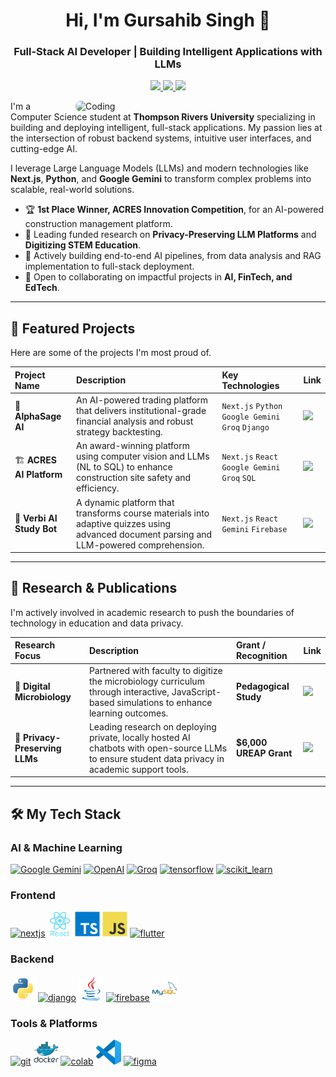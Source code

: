 <h1 align="center">Hi, I'm Gursahib Singh 👋</h1>
<h3 align="center">Full-Stack AI Developer | Building Intelligent Applications with LLMs</h3>

<p align="center">
  <a href="https://linkedin.com/in/gursahibsingh07" target="_blank">
    <img src="https://img.shields.io/badge/LinkedIn-0077B5?style=for-the-badge&logo=linkedin&logoColor=white" />
  </a>
  <a href="https://www.gursahib-singh.me" target="_blank">
    <img src="https://img.shields.io/badge/Portfolio-000000?style=for-the-badge&logo=framer&logoColor=white" />
  </a>
  <a href="mailto:gursahib99888@gmail.com">
    <img src="https://img.shields.io/badge/Email-D14836?style=for-the-badge&logo=gmail&logoColor=white" />
  </a>
</p>

<img align="right" alt="Coding" width="400" src="https://cdn.dribbble.com/users/1162077/screenshots/3848914/programmer.gif" style="border-radius: 15px; margin-left: 20px;">

I'm a Computer Science student at **Thompson Rivers University** specializing in building and deploying intelligent, full-stack applications. My passion lies at the intersection of robust backend systems, intuitive user interfaces, and cutting-edge AI.

I leverage Large Language Models (LLMs) and modern technologies like **Next.js**, **Python**, and **Google Gemini** to transform complex problems into scalable, real-world solutions.

- 🏆 **1st Place Winner, ACRES Innovation Competition**, for an AI-powered construction management platform.
- 🔬 Leading funded research on **Privacy-Preserving LLM Platforms** and **Digitizing STEM Education**.
- 🔭 Actively building end-to-end AI pipelines, from data analysis and RAG implementation to full-stack deployment.
- 🤝 Open to collaborating on impactful projects in **AI, FinTech, and EdTech**.

---

## 🚀 Featured Projects

Here are some of the projects I'm most proud of.

| Project Name | Description | Key Technologies | Link |
| :--- | :--- | :--- | :--- |
| 💸 **AlphaSage AI** | An AI-powered trading platform that delivers institutional-grade financial analysis and robust strategy backtesting. | `Next.js` `Python` `Google Gemini` `Groq` `Django` | [<img src="https://img.shields.io/badge/View_Project-000000?style=for-the-badge" />](https://www.gursahib-singh.me/projects/alphasage-ai) |
| 🏗️ **ACRES AI Platform** | An award-winning platform using computer vision and LLMs (NL to SQL) to enhance construction site safety and efficiency. | `Next.js` `React` `Google Gemini` `Groq` `SQL` | [<img src="https://img.shields.io/badge/View_Project-000000?style=for-the-badge" />](https://www.gursahib-singh.me/projects/acres-platform) |
| 🧠 **Verbi AI Study Bot** | A dynamic platform that transforms course materials into adaptive quizzes using advanced document parsing and LLM-powered comprehension. | `Next.js` `React` `Gemini` `Firebase` | [<img src="https://img.shields.io/badge/View_Project-000000?style=for-the-badge" />](https://www.gursahib-singh.me/projects/verbi-ai-study-bot) |

---

## 🔬 Research & Publications

I'm actively involved in academic research to push the boundaries of technology in education and data privacy.

| Research Focus | Description | Grant / Recognition | Link |
| :--- | :--- | :--- | :--- |
| 🧬 **Digital Microbiology** | Partnered with faculty to digitize the microbiology curriculum through interactive, JavaScript-based simulations to enhance learning outcomes. | **Pedagogical Study** | [<img src="https://img.shields.io/badge/Read_More-0A66C2?style=for-the-badge" />](https://www.gursahib-singh.me/blog/revolutionizing-microbiology-education) |
| 🤖 **Privacy-Preserving LLMs** | Leading research on deploying private, locally hosted AI chatbots with open-source LLMs to ensure student data privacy in academic support tools. | **$6,000 UREAP Grant** | [<img src="https://img.shields.io/badge/Read_More-0A66C2?style=for-the-badge" />](https://www.gursahib-singh.me/blog/TRU-LLM-Project-UREAP) |

---

## 🛠️ My Tech Stack

### AI & Machine Learning
<p align="left">
    <a href="https://ai.google/gemini" target="_blank" rel="noreferrer"><img src="https://upload.wikimedia.org/wikipedia/commons/thumb/8/8a/Google_Gemini_logo.svg/2560px-Google_Gemini_logo.svg.png" alt="Google Gemini" width="40" height="40"/></a>
    <a href="https://openai.com/" target="_blank" rel="noreferrer"><img src="https://ai.ls/assets/openai-logos/PNGs/openai-white-logomark.png" alt="OpenAI" width="40" height="40"/></a>
    <a href="https://groq.com/" target="_blank" rel="noreferrer"><img src="https://avatars.githubusercontent.com/u/14424334?s=200&v=4" alt="Groq" width="40" height="40"/></a>
    <a href="https://www.tensorflow.org" target="_blank" rel="noreferrer"><img src="https://www.vectorlogo.zone/logos/tensorflow/tensorflow-icon.svg" alt="tensorflow" width="40" height="40"/></a>
    <a href="https://scikit-learn.org/" target="_blank" rel="noreferrer"><img src="https://upload.wikimedia.org/wikipedia/commons/0/05/Scikit_learn_logo_small.svg" alt="scikit_learn" width="40" height="40"/></a>
</p>

### Frontend
<p align="left">
    <a href="https://nextjs.org/" target="_blank" rel="noreferrer"><img src="https://cdn.worldvectorlogo.com/logos/next-js.svg" alt="nextjs" width="40" height="40"/></a>
    <a href="https://reactjs.org/" target="_blank" rel="noreferrer"><img src="https://raw.githubusercontent.com/devicons/devicon/master/icons/react/react-original-wordmark.svg" alt="react" width="40" height="40"/></a>
    <a href="https://www.typescriptlang.org/" target="_blank" rel="noreferrer"><img src="https://raw.githubusercontent.com/devicons/devicon/master/icons/typescript/typescript-original.svg" alt="typescript" width="40" height="40"/></a>
    <a href="https://developer.mozilla.org/en-US/docs/Web/JavaScript" target="_blank" rel="noreferrer"><img src="https://raw.githubusercontent.com/devicons/devicon/master/icons/javascript/javascript-original.svg" alt="javascript" width="40" height="40"/></a>
    <a href="https://flutter.dev" target="_blank" rel="noreferrer"><img src="https://www.vectorlogo.zone/logos/flutterio/flutterio-icon.svg" alt="flutter" width="40" height="40"/></a>
</p>

### Backend
<p align="left">
    <a href="https://www.python.org" target="_blank" rel="noreferrer"><img src="https://raw.githubusercontent.com/devicons/devicon/master/icons/python/python-original.svg" alt="python" width="40" height="40"/></a>
    <a href="https://www.djangoproject.com/" target="_blank" rel="noreferrer"><img src="https://cdn.worldvectorlogo.com/logos/django.svg" alt="django" width="40" height="40"/></a>
    <a href="https://www.java.com" target="_blank" rel="noreferrer"><img src="https://raw.githubusercontent.com/devicons/devicon/master/icons/java/java-original.svg" alt="java" width="40" height="40"/></a>
    <a href="https://firebase.google.com/" target="_blank" rel="noreferrer"><img src="https://www.vectorlogo.zone/logos/firebase/firebase-icon.svg" alt="firebase" width="40" height="40"/></a>
    <a href="https://www.mysql.com/" target="_blank" rel="noreferrer"><img src="https://raw.githubusercontent.com/devicons/devicon/master/icons/mysql/mysql-original-wordmark.svg" alt="mysql" width="40" height="40"/></a>
</p>

### Tools & Platforms
<p align="left">
    <a href="https://git-scm.com/" target="_blank" rel="noreferrer"><img src="https://www.vectorlogo.zone/logos/git-scm/git-scm-icon.svg" alt="git" width="40" height="40"/></a>
    <a href="https://www.docker.com/" target="_blank" rel="noreferrer"><img src="https://raw.githubusercontent.com/devicons/devicon/master/icons/docker/docker-original-wordmark.svg" alt="docker" width="40" height="40"/></a>
    <a href="https://colab.research.google.com/" target="_blank" rel="noreferrer"><img src="https://upload.wikimedia.org/wikipedia/commons/thumb/d/d0/Google_Colaboratory_SVG_Logo.svg/2560px-Google_Colaboratory_SVG_Logo.svg.png" alt="colab" width="40" height="40"/></a>
    <a href="https://code.visualstudio.com/" target="_blank" rel="noreferrer"><img src="https://raw.githubusercontent.com/devicons/devicon/master/icons/vscode/vscode-original.svg" alt="vscode" width="40" height="40"/></a>
    <a href="https://www.figma.com/" target="_blank" rel="noreferrer"><img src="https://www.vectorlogo.zone/logos/figma/figma-icon.svg" alt="figma" width="40" height="40"/></a>
</p>
